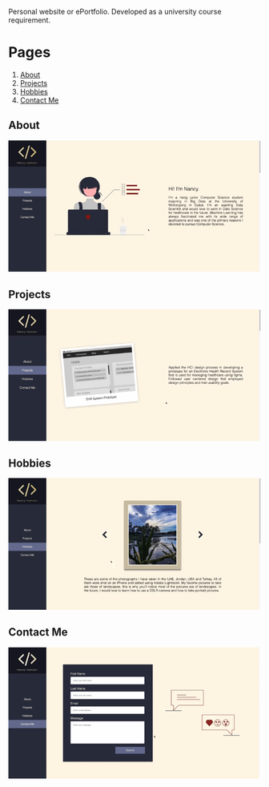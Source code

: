 Personal website or ePortfolio. Developed as a university course requirement.

# Pages

1. [About](#about)
2. [Projects](#projects)
3. [Hobbies](#hobbies)
4. [Contact Me](#contactMe)

<a name="about"></a>
## About

![About Demo gif](demo/about-demo.gif)

<a name="projects"></a>
## Projects

![Projects Demo gif](demo/projects-demo.gif)

<a name="hobbies"></a>
## Hobbies

![Hobbies Demo gif](demo/hobbies-demo.gif)

<a name="contactMe"></a>
## Contact Me

![Contact Me Demo gif](demo/contactMe-demo.gif)